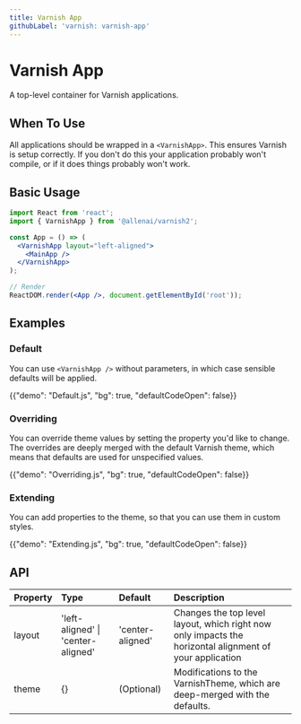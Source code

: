 ```yaml
---
title: Varnish App
githubLabel: 'varnish: varnish-app'
---
```


# Varnish App

<p class="description">A top-level container for Varnish applications.</p>

## When To Use

All applications should be wrapped in a `<VarnishApp>`. This ensures
Varnish is setup correctly. If you don't do this your application
probably won't compile, or if it does things probably won't work.

## Basic Usage

```jsx
import React from 'react';
import { VarnishApp } from '@allenai/varnish2';

const App = () => (
  <VarnishApp layout="left-aligned">
    <MainApp />
  </VarnishApp>
);

// Render
ReactDOM.render(<App />, document.getElementById('root'));
```

## Examples

### Default

You can use `<VarnishApp />` without parameters, in which case sensible
defaults will be applied.

{{"demo": "Default.js", "bg": true, "defaultCodeOpen": false}}

### Overriding

You can override theme values by setting the property you'd like to change.
The overrides are deeply merged with the default Varnish theme, which
means that defaults are used for unspecified values.

{{"demo": "Overriding.js", "bg": true, "defaultCodeOpen": false}}

### Extending

You can add properties to the theme, so that you can use them in custom
styles.

{{"demo": "Extending.js", "bg": true, "defaultCodeOpen": false}}

## API

| Property | Type                               | Default          | Description                                                                                             |
| :------- | :--------------------------------- | :--------------- | :------------------------------------------------------------------------------------------------------ |
| layout   | 'left-aligned' \| 'center-aligned' | 'center-aligned' | Changes the top level layout, which right now only impacts the horizontal alignment of your application |
| theme    | {}                                 | (Optional)       | Modifications to the VarnishTheme, which are deep-merged with the defaults.                             |
